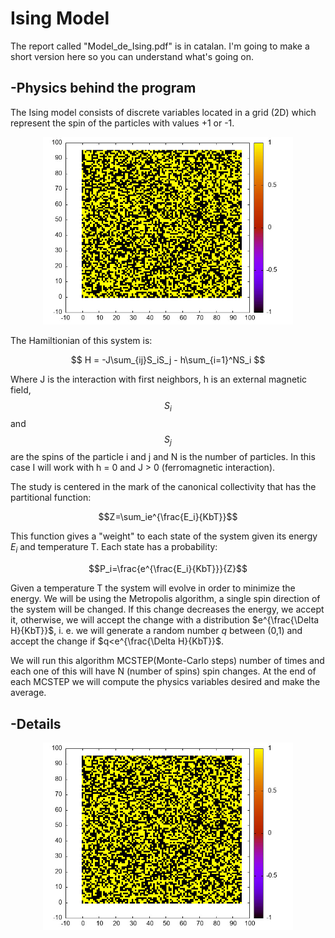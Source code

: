 # Ising Model
The report called "Model_de_Ising.pdf" is in catalan. I'm going to make a short version here so you can understand what's going on.
## -Physics behind the program
The Ising model consists of discrete variables located in a grid (2D) which represent the spin of the particles with values +1 or -1.
<p align="center">
  <img src="Practica%201/MontaneAlbert/ex2.jpeg" alt="ex2" width="400" height="300"/>
</p>
The Hamiltionian of this system is:

$$ H = -J\sum_{ij}S_iS_j - h\sum_{i=1}^NS_i  $$

Where J is the interaction with first neighbors, h is an external magnetic field, $$S_i$$ and $$S_j$$ are the spins of the particle i and j and N is the number of particles. In this case I will work with  h = 0 and J > 0 (ferromagnetic interaction).

The study is centered in the mark of the canonical collectivity that has the partitional function:

$$Z=\sum_ie^{\frac{E_i}{KbT}}$$

This function gives a "weight" to each state of the system given its energy $E_i$ and temperature T. Each state has a probability:

$$P_i=\frac{e^{\frac{E_i}{KbT}}}{Z}$$

Given a temperature T the system will evolve in order to minimize the energy. We will be using the Metropolis algorithm, a single spin direction of the system will be changed. If this change decreases the energy, we accept it, otherwise, we will accept the change with a distribution $e^{\frac{\Delta H}{KbT}}$, i. e. we will generate a random number $q$ between (0,1) and accept the change if $q<e^{\frac{\Delta H}{KbT}}$.


We will run this algorithm MCSTEP(Monte-Carlo steps) number of times and each one of this will have N (number of spins) spin changes. At the end of each MCSTEP we will compute the physics variables desired and make the average.


## -Details


<p align="center">
  <img src="Practica%201/MontaneAlbert/ex2.jpeg" alt="ex2" width="400" height="300"/>
</p>
